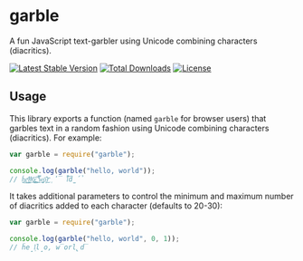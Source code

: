 # garble
A fun JavaScript text-garbler using Unicode combining characters (diacritics).

[![Latest Stable Version](http://img.shields.io/npm/v/garble.svg?style=flat)](https://www.npmjs.org/package/garble)
[![Total Downloads](http://img.shields.io/npm/dm/garble.svg?style=flat)](https://www.npmjs.org/package/garble)
[![License](http://img.shields.io/npm/l/garble.svg?style=flat)](https://www.npmjs.org/package/garble)

## Usage
This library exports a function (named `garble` for browser users) that garbles
text in a random fashion using Unicode combining characters (diacritics).  For
example:
```js
var garble = require("garble");

console.log(garble("hello, world"));
// h͚̠̙̒e̖͇ͬ̕ļ̹̯ͩl̘ͮ͢͞o̷̪͓ͅ,͚̑̊͢ ̤̫̿͌w̥̦̹͢ö̥͊͜r̜̓̅͘l̓̉̀͝d̫́̉
```

It takes additional parameters to control the minimum and maximum number of diacritics added to each character (defaults to 20-30):
```js
var garble = require("garble");

console.log(garble("hello, world", 0, 1));
// ḧe̟l͕l̝o, w̅orl̢d̅
```
